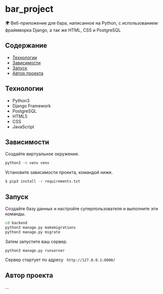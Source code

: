 # bar_project
🌍 Веб-приложение для бара, написанное на Python, с использованием фраймворка Django, а так же HTML, CSS и PostgreSQL

## Содержание
- [Технологии](#технологии)
- [Зависимости](#зависимости)
- [Запуск](#запуск)
- [Автор проекта](#автор-проекта)

## Технологии
- Python3
- Django Framework
- PostgreSQL
- HTML5
- CSS 
- JavaScript

## Зависимости
Создайте виртуальное окружение.
```sh
python3 -m venv venv
```
Установите зависимости проекта, командой ниже.
```sh
$ pip3 install -r requirements.txt
```

## Запуск

Создайте базу данных и настройте суперпользователя и выполните эти команды.
```sh
cd backend
python3 manage.py makemigrations
python3 manage.py migrate
```
Затем запустите ваш сервер.
```sh
python3 manage.py runserver
```
Сервер стартует по адресу ``` http://127.0.0.1:8000/```
## Автор проекта
...
